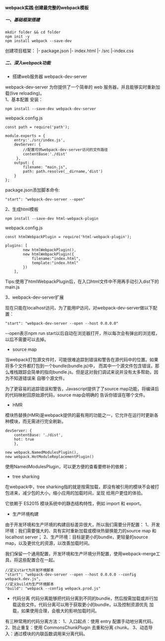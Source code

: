 #### webpack实践:创建最完整的webpack模板

##### 一、基础框架搭建
```
mkdir folder && cd folder
npm init -y
npm install webpack --save-dev
```
创建项目框架：
|- package.json
|- index.html
|- /src
   |-index.css

##### 二、深入webpack功能

* 搭建web服务器 webpack-dev-server

webpack-dev-server 为你提供了一个简单的 web 服务器，并且能够实时重新加载(live reloading)。  
1、基本配置
安装：
```
npm install --save-dev webpack-dev-server
```
webpack.config.js
```
const path = require('path');

module.exports = {
    entry:'./src/index.js',
    devServer: {
        //配置可供webpack-dev-server访问的文件路径
        contentBase:'./dist'
     },
    output: {
        filename: "main.js",
        path: path.resolve(__dirname,'dist')
    }
};
```
package.json添加脚本命令:
```
"start": "webpack-dev-server --open"
```
2、生成html模板
```
npm install --save-dev html-webpack-plugin
```
webpack.config.js
```
const htmlWebpackPlugin = require('html-webpack-plugin');

plugins: [
        new htmlWebpackPlugin(),
        new htmlWebpackPlugin({
            filename:"index.html",
            template:"index.html"
        })
    ],
```
Tips:使用了htmlWebpackPlugin后，在入口html文件中不用再手动引入dist下的main.js

3、webpack-dev-server扩展

现在只能在localhost访问，为了能用IP访问，对webpack-dev-server做以下配置：
```
"start": "webpack-dev-server --open --host 0.0.0.0"
```
--open表示npm run start以后自动在浏览器打开，所以每次会有弹出的浏览框，以后不需要可以去掉。

* source map

当webpack打包源文件时，可能很难追踪到错误和警告在源代码中的位置。如果将多个文件都打包到一个bundle(bundle.js)中，
而其中一个源文件包含错误，那么堆栈跟踪会简单的指向bundle.js。但是这对我们调试来说并没有太多帮助，因为不知道错误来
自哪个源文件。

为了更容易的追踪错误和警告，Javascript提供了了source map功能，将编译后的代码映射回原始源代码，source map会明确的
告诉你错误在哪个文件。

* HMR

模块热替换(HMR)是webpack提供的最有用的功能之一，它允许在运行时更新各种模块，而无需进行完全刷新。
```
devServer: {
    contentBase: './dist',
    hot: true
    },

new webpack.NamedModulesPlugin(),
new webpack.HotModuleReplacementPlugin()
```

使用NamedModulesPlugin，可以更方便的查看要修补的依赖；

* tree sharking

在webpack中，tree sharking指的就是按需加载，即没有被引用的模块不会被打包进来，减少包的大小，缩小应用的加载时间，呈现
给用户更佳的体验。

它依赖于 ES2015 模块系统中的静态结构特性，例如 import 和 export。

* 生产环境构建

由于开发环境和生产环境的构建目标差异很大，所以我们需要分开配置：
1、开发环境：我们需要强大的、具有实时重新加载或模块热替换能力的source map 和localhost server；
2、生产环境：目标是更小的bundle，更轻量的source map，以及更优化的资源，以改善加载时间。

我们保留一个通用配置，开发环境和生产环境分开配置，使用webpack-merge工具，将这些配置合在一起。

```
//定义start为开发环境脚本
"start": "webpack-dev-server --open --host 0.0.0.0 --config webpack.dev.js",
//定义build为生产环境脚本
"build": "webpack --config webpack.prod.js"
```

* 代码分离
代码分离能够把代码分离到不同的bundle，然后按需加载或并行加载这些文件。代码分离可以用于获取更小的bundle，以及控制资源优先
加载，如果使用合理，会极大的影响加载时间。

有三种常用的代码分离方法：
1、入口起点：使用 entry 配置手动地分离代码。
2、防止重复：使用 CommonsChunkPlugin 去重和分离 chunk。
3、动态导入：通过模块的内联函数调用来分离代码。